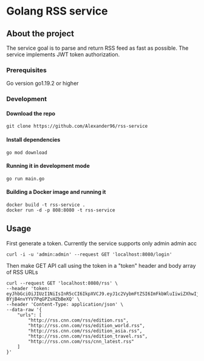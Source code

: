# Golang RSS service

## About the project

The service goal is to parse and return RSS feed as fast as possible. The service implements JWT token authorization.

### Prerequisites

Go version go1.19.2 or higher

### Development

#### Download the repo

```
git clone https://github.com/Alexander96/rss-service
```

#### Install dependencies

```
go mod download
```

#### Running it in development mode

```
go run main.go
```

#### Building a Docker image and running it

```
docker build -t rss-service .
docker run -d -p 808:8080 -t rss-service
```

## Usage

First generate a token. Currently the service supports only admin admin acc

```
curl -i -u 'admin:admin' --request GET 'localhost:8080/login'
```

Then make GET API call using the token in a "token" header and body array of RSS URLs

```
curl --request GET 'localhost:8080/rss' \
--header 'token: eyJhbGciOiJIUzI1NiIsInR5cCI6IkpXVCJ9.eyJ1c2VybmFtZSI6ImFkbWluIiwiZXhwIjoxNjcyNzc0NDc2fQ.y6BPWEvKp3Ow7mEoBh-BYjB4nvYYV7PqGPZsHZbBeXQ' \
--header 'Content-Type: application/json' \
--data-raw '{
    "urls": [
        "http://rss.cnn.com/rss/edition.rss",
        "http://rss.cnn.com/rss/edition_world.rss",
        "http://rss.cnn.com/rss/edition_asia.rss",
        "http://rss.cnn.com/rss/edition_travel.rss",
        "http://rss.cnn.com/rss/cnn_latest.rss"
    ]
}'
```

